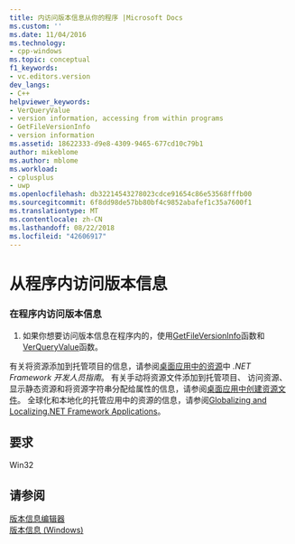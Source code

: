 ```yaml
---
title: 内访问版本信息从你的程序 |Microsoft Docs
ms.custom: ''
ms.date: 11/04/2016
ms.technology:
- cpp-windows
ms.topic: conceptual
f1_keywords:
- vc.editors.version
dev_langs:
- C++
helpviewer_keywords:
- VerQueryValue
- version information, accessing from within programs
- GetFileVersionInfo
- version information
ms.assetid: 18622333-d9e8-4309-9465-677cd10c79b1
author: mikeblome
ms.author: mblome
ms.workload:
- cplusplus
- uwp
ms.openlocfilehash: db32214543278023cdce91654c86e53568fffb00
ms.sourcegitcommit: 6f8dd98de57bb80bf4c9852abafef1c35a7600f1
ms.translationtype: MT
ms.contentlocale: zh-CN
ms.lasthandoff: 08/22/2018
ms.locfileid: "42606917"
---
```

# <a name="accessing-version-information-from-within-your-program"></a>从程序内访问版本信息

### <a name="to-access-version-information-from-within-your-program"></a>在程序内访问版本信息

1. 如果你想要访问版本信息在程序内的，使用[GetFileVersionInfo](/windows/desktop/api/winver/nf-winver-getfileversioninfoa)函数和[VerQueryValue](/windows/desktop/api/winver/nf-winver-verqueryvaluea)函数。

有关将资源添加到托管项目的信息，请参阅[桌面应用中的资源](/dotnet/framework/resources/index)中 *.NET Framework 开发人员指南*。 有关手动将资源文件添加到托管项目、 访问资源、 显示静态资源和将资源字符串分配给属性的信息，请参阅[桌面应用中创建资源文件](/dotnet/framework/resources/creating-resource-files-for-desktop-apps)。 全球化和本地化的托管应用中的资源的信息，请参阅[Globalizing and Localizing.NET Framework Applications](/dotnet/standard/globalization-localization/index)。

## <a name="requirements"></a>要求

Win32

## <a name="see-also"></a>请参阅

[版本信息编辑器](../windows/version-information-editor.md)  
[版本信息 (Windows)](https://msdn.microsoft.com/library/windows/desktop/ms646981.aspx)